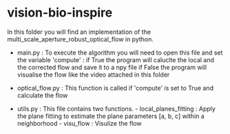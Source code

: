 # vision-bio-inspire

In this folder you will find an implementation of the 
multi_scale_aperture_robust_optical_flow in python. 

- main.py : To execute the algorithm you will need to open this file and set the variable 'compute' :
                    if True the program will caluclte the local and the corrected flow and save it to a npy file
                    if False the program will visualise the flow like the video attached in this folder

- optical_flow.py : This function is called if 'compute' is set to True and calculate the flow

- utils.py        : This file contains two functions. 
                    - local_planes_fitting : Apply the plane fitting to estimate the plane
                                             parameters [a, b, c] within a neighborhood
                    - visu_flow : Visulize the flow